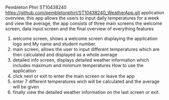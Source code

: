 Pembleton Phiri ST10438240
https://github.com/pembletonphiri/ST10438240_WeatherApp.git 
application overview, this app allows the users to input daily temperatures for a week and view the average, the app consists of three main screens the welcome screen, data input screen and the final overview of everything
features
1. welcome screen, shows a welcome screen displaying the application logo and My name and student number.
2. main screen, allows the user to input different temperatures which are then calculated and displayed as a whole average
3. detailed info screen, displays detailed weather information which includes maximum and minimum temperatures
How to use the application
1. click next or exit to enter the main screen or leave the app
2. enter 7 different temperatures wich will be calculated and the average will be given
3. finally view the detailed weather information on the last screen or exit.
